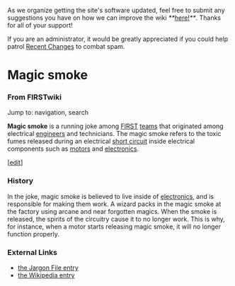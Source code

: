 As we organize getting the site's software updated, feel free to submit any
suggestions you have on how we can improve the wiki
_**_[here!](/index.php/User:Hallry/Suggestions "User:Hallry/Suggestions"
)_**_. Thanks for all of your support!

If you are an administrator, it would be greatly appreciated if you could help
patrol [Recent Changes](/index.php/Special:Recentchanges
"Special:Recentchanges" ) to combat spam.

# Magic smoke

### From FIRSTwiki

Jump to: navigation, search

**Magic smoke** is a running joke among [FIRST](/index.php/FIRST "FIRST" ) [teams](/index.php/Teams "Teams" ) that originated among electrical [engineers](/index.php/Engineer "Engineer" ) and technicians. The magic smoke refers to the toxic fumes released during an electrical [short circuit](/index.php/Short_circuit "Short circuit" ) inside electrical components such as [motors](/index.php/Motors "Motors" ) and [electronics](/index.php/Electronics_and_circuitry "Electronics and circuitry" ). 

[[edit](/index.php?title=Magic_smoke&action=edit&section=1 "Edit section:
History" )]

###  History

In the joke, magic smoke is believed to live inside of
[electronics](/index.php/Electronics_and_circuitry "Electronics and circuitry"
), and is responsible for making them work. A wizard packs in the magic smoke
at the factory using arcane and near forgotten magics. When the smoke is
released, the spirits of the circuitry cause it to no longer work. This is
why, for instance, when a motor starts releasing magic smoke, it will no
longer function properly.


###  External Links

  * [the Jargon File entry](http://catb.org/jargon/html/M/magic-smoke.html "http://catb.org/jargon/html/M/magic-smoke.html" )
  * [the Wikipedia entry](http://www.wikipedia.org/wiki/Magic_smoke "wikipedia:Magic_smoke" )


